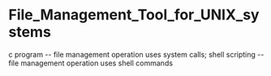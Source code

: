 # File_Management_Tool_for_UNIX_systems
c program -- file management operation uses system calls;
shell scripting -- file management operation uses shell commands
